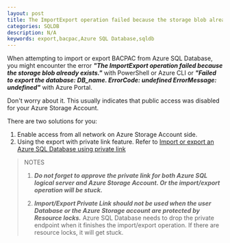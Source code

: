 ```yaml
---
layout: post
title: The ImportExport operation failed because the storage blob already exists.
categories: SQLDB
description: N/A
keywords: export,bacpac,Azure SQL Database,sqldb
---
```


When attempting to import or export BACPAC from Azure SQL Database, you might encounter the error ***"The ImportExport operation failed because the storage blob already exists."*** with PowerShell or Azure CLI or ***"Failed to export the database: DB_name. ErrorCode: undefined ErrorMessage: undefined"*** with Azure Portal.

Don't worry about it. This usually indicates that public access was disabled for your Azure Storage Account.

There are two solutions for you:
1. Enable access from all network on Azure Storage Account side.
2. Using the export with private link feature. Refer to [Import or export an Azure SQL Database using private link](https://learn.microsoft.com/en-us/azure/azure-sql/database/database-import-export-private-link?view=azuresql)


>NOTES
>
> 1. ***Do not forget to approve the private link for both Azure SQL logical server and Azure Storage Account. Or the import/export operation will be stuck.***
>
> 2. ***Import/Export Private Link should not be used when the user Database or the Azure Storage account are protected by Resource locks.*** Azure SQL Database needs to drop the private endpoint when it finishes the import/export operation. If there are resource locks, it will get stuck.